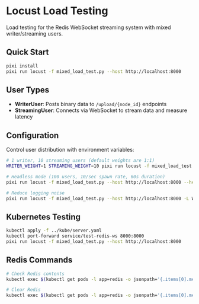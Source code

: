 # Locust Load Testing

Load testing for the Redis WebSocket streaming system with mixed writer/streaming users.

## Quick Start

```bash
pixi install
pixi run locust -f mixed_load_test.py --host http://localhost:8000
```

## User Types

- **WriterUser**: Posts binary data to `/upload/{node_id}` endpoints
- **StreamingUser**: Connects via WebSocket to stream data and measure latency

## Configuration

Control user distribution with environment variables:

```bash
# 1 writer, 10 streaming users (default weights are 1:1)
WRITER_WEIGHT=1 STREAMING_WEIGHT=10 pixi run locust -f mixed_load_test.py --host http://localhost:8000

# Headless mode (100 users, 10/sec spawn rate, 60s duration)
pixi run locust -f mixed_load_test.py --host http://localhost:8000 --headless -u 100 -r 10 -t 60s

# Reduce logging noise
pixi run locust -f mixed_load_test.py --host http://localhost:8000 -L WARNING
```

## Kubernetes Testing

```bash
kubectl apply -f ../kube/server.yaml
kubectl port-forward service/test-redis-ws 8000:8000
pixi run locust -f mixed_load_test.py --host http://localhost:8000
```

## Redis Commands

```bash
# Check Redis contents
kubectl exec $(kubectl get pods -l app=redis -o jsonpath='{.items[0].metadata.name}') -- redis-cli KEYS '*'

# Clear Redis
kubectl exec $(kubectl get pods -l app=redis -o jsonpath='{.items[0].metadata.name}') -- redis-cli FLUSHALL
```
